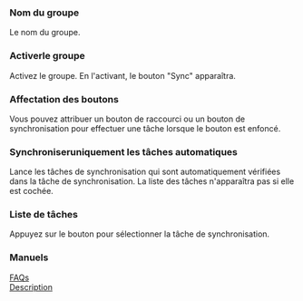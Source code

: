 ### Nom du groupe  
Le nom du groupe.  

### Activerle groupe  

Activez le groupe. En l'activant, le bouton "Sync" apparaîtra.  

### Affectation des boutons  
Vous pouvez attribuer un bouton de raccourci ou un bouton de synchronisation pour effectuer une tâche lorsque le bouton est enfoncé.  

### Synchroniseruniquement les tâches automatiques   
Lance les tâches de synchronisation qui sont automatiquement vérifiées dans la tâche de synchronisation. La liste des tâches n'apparaîtra pas si elle est cochée.  

### Liste de tâches  
Appuyez sur le bouton pour sélectionner la tâche de synchronisation.  

### Manuels  
[FAQs](https://sentaroh.github.io/Documents/SMBSync3/SMBSync3_FAQ_EN.htm)  
[Description](https://sentaroh.github.io/Documents/SMBSync3/SMBSync3_Desc_EN.htm)  
